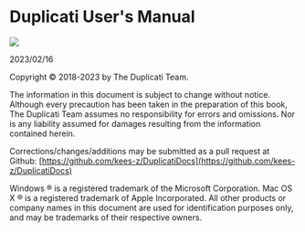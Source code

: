 
[//]: # (Homepage)

# Duplicati User's Manual

![](duplicatilogo.png)

  
2023/02/16
  
  
  
  
  
  
Copyright © 2018-2023 by The Duplicati Team.  

The information in this document is subject to change without notice. Although every precaution has been taken in the preparation of this book, The Duplicati Team assumes no responsibility for errors and omissions. Nor is any liability assumed for damages resulting from the information contained herein. 

Corrections/changes/additions may be submitted as a pull request at Github: [https://github.com/kees-z/DuplicatiDocs](https://github.com/kees-z/DuplicatiDocs)

Windows ® is a registered trademark of the Microsoft Corporation. Mac OS X ® is a registered trademark of Apple Incorporated. All other products or company names in this document are used for identification purposes only, and may be trademarks of their respective owners.



